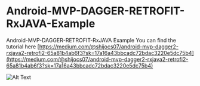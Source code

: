 # Android-MVP-DAGGER-RETROFIT-RxJAVA-Example
Android-MVP-DAGGER-RETROFIT-RxJAVA Example
You can find the tutorial here 
[https://medium.com/@shijocs07/android-mvp-dagger2-rxjava2-retrofi2-65a81b4ab6f3?sk=17a16a43bbcadc72bdac3220e5dc75b4](https://medium.com/@shijocs07/android-mvp-dagger2-rxjava2-retrofi2-65a81b4ab6f3?sk=17a16a43bbcadc72bdac3220e5dc75b4)


![Alt Text](https://firebasestorage.googleapis.com/v0/b/cybrillatest-ad60b.appspot.com/o/ezgif.com-optimize.gif?alt=media&token=302e61c2-0a55-476e-b48c-c44fdf93e869)
